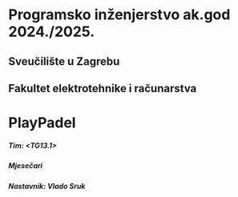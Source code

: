 # Programsko inženjerstvo ak.god 2024./2025.
## Sveučilište u Zagrebu
## Fakultet elektrotehnike i računarstva
# PlayPadel

##### Tim: <TG13.1>
##### Mjesečari

##### Nastavnik: Vlado Sruk





